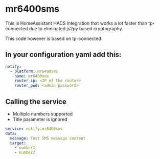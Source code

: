 # mr6400sms
This is HomeAssistant HACS integration that works a lot faster than tp-connected due to eliminated js2py based cryptography.

This code however is based on tp-connected.

## In your configuration yaml add this:
```yaml
notify:
  - platform: mr6400sms
    name: mr6400sms
    router_ip: <IP of the router>
    router_pwd: <admin password>
```

## Calling the service
- Multiple numbers supported
- Title parameter is ignored

```yaml
service: notify.mr6400sms
data:
  message: Test SMS message content
  target:
    - number1
    - number2
```
